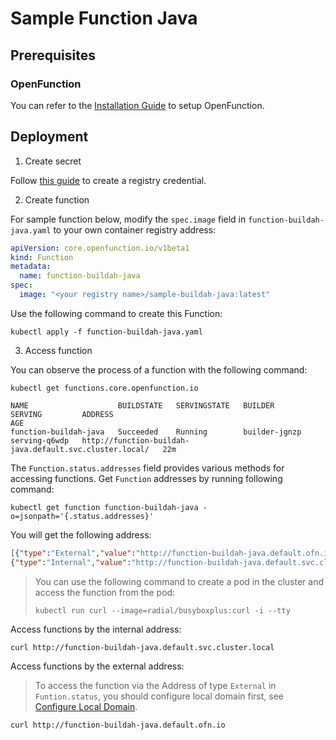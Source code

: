 # Sample Function Java

## Prerequisites

### OpenFunction

You can refer to the [Installation Guide](https://openfunction.dev/docs/getting-started/installation/) to setup OpenFunction.

## Deployment

1. Create secret

Follow [this guide](https://openfunction.dev/docs/getting-started/quickstarts/prerequisites/#registry-credential) to create a registry credential.

2. Create function

For sample function below, modify the ``spec.image`` field in ``function-buildah-java.yaml`` to your own container registry address:

  ```yaml
  apiVersion: core.openfunction.io/v1beta1
  kind: Function
  metadata:
    name: function-buildah-java
  spec:
    image: "<your registry name>/sample-buildah-java:latest"
  ```

Use the following command to create this Function:

  ```shell
  kubectl apply -f function-buildah-java.yaml
  ```

3. Access function

You can observe the process of a function with the following command:

  ```shell
  kubectl get functions.core.openfunction.io
   
  NAME                    BUILDSTATE   SERVINGSTATE   BUILDER         SERVING         ADDRESS                                                   AGE
  function-buildah-java   Succeeded    Running        builder-jgnzp   serving-q6wdp   http://function-buildah-java.default.svc.cluster.local/   22m
  ```

The `Function.status.addresses` field provides various methods for accessing functions.
Get `Function` addresses by running following command:

  ```shell
  kubectl get function function-buildah-java -o=jsonpath='{.status.addresses}'
  ```

You will get the following address:
   
  ```json
  [{"type":"External","value":"http://function-buildah-java.default.ofn.io/"},
  {"type":"Internal","value":"http://function-buildah-java.default.svc.cluster.local/"}]
  ```

  > You can use the following command to create a pod in the cluster and access the function from the pod:
  >
  > ```shell
  > kubectl run curl --image=radial/busyboxplus:curl -i --tty
  > ```

Access functions by the internal address:

  ```shell
  curl http://function-buildah-java.default.svc.cluster.local
   ```

Access functions by the external address:
  > To access the function via the Address of type `External` in `Funtion.status`, you should configure local domain first, see [Configure Local Domain](https://openfunction.dev/docs/operations/networking/local-domain/).

  ```shell
  curl http://function-buildah-java.default.ofn.io
  ```
   